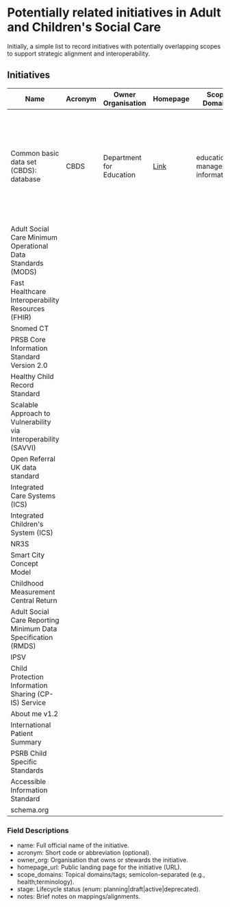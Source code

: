 # Potentially related initiatives in Adult and Children's Social Care

Initially, a simple list to record initiatives with potentially overlapping scopes to support strategic alignment and interoperability.

## Initiatives

| Name | Acronym | Owner Organisation | Homepage | Scope Domains | Stage | Notes |
|------|---------|-------------------|----------|---------------|-------|-------|
| Common basic data set (CBDS): database | CBDS | Department for Education | [Link](https://www.gov.uk/government/publications/common-basic-data-set-cbds-database) | education; management information | active | The latest common basic data set (CBDS) and version control log for use by software suppliers developing management information systems. |
| Adult Social Care Minimum Operational Data Standards (MODS) | | | | | | |
| Fast Healthcare Interoperability Resources (FHIR) | | | | | | |
| Snomed CT | | | | | | |
| PRSB Core Information Standard Version 2.0 | | | | | | |
| Healthy Child Record Standard | | | | | | |
| Scalable Approach to Vulnerability via Interoperability (SAVVI) | | | | | | |
| Open Referral UK data standard | | | | | | |
| Integrated Care Systems (ICS) | | | | | | |
| Integrated Children's System (ICS) | | | | | | |
| NR3S | | | | | | |
| Smart City Concept Model | | | | | | |
| Childhood Measurement Central Return | | | | | | |
| Adult Social Care Reporting Minimum Data Specification (RMDS) | | | | | | |
| IPSV | | | | | | |
| Child Protection Information Sharing (CP-IS) Service | | | | | | |
| About me v1.2 | | | | | | |
| International Patient Summary | | | | | | |
| PSRB Child Specific Standards | | | | | | |
| Accessible Information Standard | | | | | | |
| schema.org | | | | | | |

### Field Descriptions
- name: Full official name of the initiative.
- acronym: Short code or abbreviation (optional).
- owner_org: Organisation that owns or stewards the initiative.
- homepage_url: Public landing page for the initiative (URL).
- scope_domains: Topical domains/tags; semicolon-separated (e.g., health;terminology).
- stage: Lifecycle status (enum: planning|draft|active|deprecated).
- notes: Brief notes on mappings/alignments.
